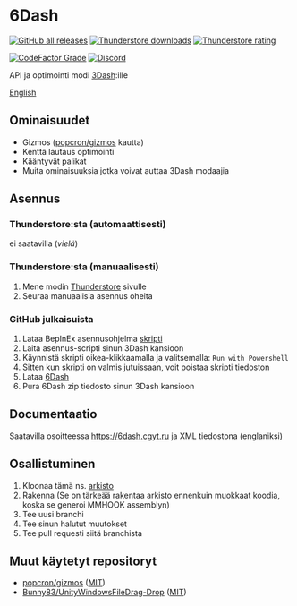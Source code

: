 # 6Dash
[![GitHub all releases](https://img.shields.io/github/downloads/cgytrus/SixDash/total?label=GitHub%20downloads)](https://github.com/cgytrus/SixDash/releases/latest)
[![Thunderstore downloads](https://img.shields.io/badge/dynamic/json?color=yellowgreen&label=Thunderstore%20downloads&query=%24.total_downloads&url=https%3A%2F%2F3dash.thunderstore.io%2Fapi%2Fexperimental%2Fpackage%2FConfiG%2F6Dash)](https://3dash.thunderstore.io/package/ConfiG/6Dash)
[![Thunderstore rating](https://img.shields.io/badge/dynamic/json?color=blue&label=Thunderstore%20rating&query=%24.rating_score&url=https%3A%2F%2F3dash.thunderstore.io%2Fapi%2Fexperimental%2Fpackage%2FConfiG%2F6Dash)](https://3dash.thunderstore.io/package/ConfiG/6Dash)

[![CodeFactor Grade](https://img.shields.io/codefactor/grade/github/cgytrus/SixDash)](https://www.codefactor.io/repository/github/cgytrus/SixDash)
[![Discord](https://img.shields.io/discord/1013929489882951680)](https://discord.gg/GhJaXmhf6a)

API ja optimointi modi [3Dash](https://delugedrop.itch.io/3dash):ille

[English](README.md)

## Ominaisuudet
- Gizmos ([popcron/gizmos](https://github.com/popcron/gizmos) kautta)
- Kenttä lautaus optimointi
- Kääntyvät palikat
- Muita ominaisuuksia jotka voivat auttaa 3Dash modaajia

## Asennus
### Thunderstore:sta (automaattisesti)
ei saatavilla (*vielä*)

### Thunderstore:sta (manuaalisesti)
1. Mene modin [Thunderstore](https://3dash.thunderstore.io/package/ConfiG/6Dash) sivulle
2. Seuraa manuaalisia asennus oheita

### GitHub julkaisuista
1. Lataa BepInEx asennusohjelma [skripti](https://gist.githubusercontent.com/cgytrus/29085a6bf179893666316a36e1c92bf6/raw/bepinex-installer.ps1)
2. Laita asennus-scripti sinun 3Dash kansioon
3. Käynnistä skripti oikea-klikkaamalla ja valitsemalla: `Run with Powershell`
4. Sitten kun skripti on valmis jutuissaan, voit poistaa skripti tiedoston
5. Lataa [6Dash](https://github.com/cgytrus/SixDash/releases/latest)
6. Pura 6Dash zip tiedosto sinun 3Dash kansioon

## Documentaatio
Saatavilla osoitteessa https://6dash.cgyt.ru ja XML tiedostona (englaniksi)

## Osallistuminen
1. Kloonaa tämä ns. [arkisto](https://github.com/cgytrus/SixDash)
2. Rakenna (Se on tärkeää rakentaa arkisto ennenkuin muokkaat koodia, koska se generoi MMHOOK assemblyn)
3. Tee uusi branchi
4. Tee sinun halutut muutokset
5. Tee pull requesti siitä branchista

## Muut käytetyt repositoryt
- [popcron/gizmos](https://github.com/popcron/gizmos)
  ([MIT](https://github.com/popcron/gizmos/blob/master/LICENSE))
- [Bunny83/UnityWindowsFileDrag-Drop](https://github.com/Bunny83/UnityWindowsFileDrag-Drop)
  ([MIT](https://github.com/Bunny83/UnityWindowsFileDrag-Drop/blob/master/LICENSE))
